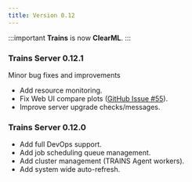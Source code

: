 ```yaml
---
title: Version 0.12
---
```

:::important
**Trains** is now **ClearML**.
:::

### Trains Server 0.12.1

Minor bug fixes and improvements

* Add resource monitoring.
* Fix Web UI compare plots ([GitHub Issue #55](https://github.com/allegroai/clearml/issues/55)).
* Improve server upgrade checks/messages.

### Trains Server 0.12.0

* Add full DevOps support.
* Add job scheduling queue management.
* Add cluster management (TRAINS Agent workers).
* Add system wide auto-refresh.
